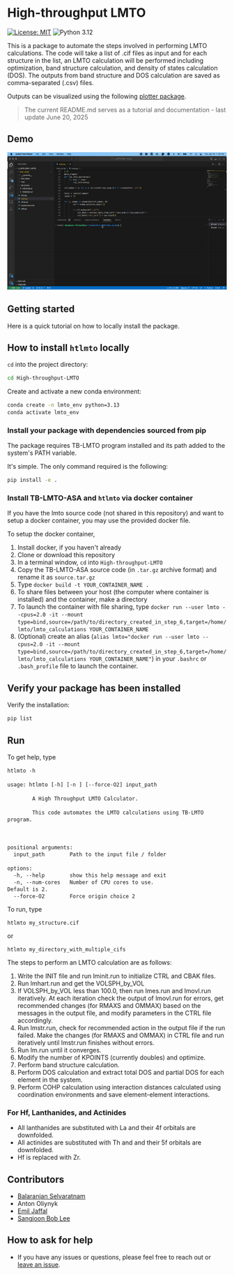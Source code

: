 # High-throughput LMTO

[![License: MIT](https://img.shields.io/badge/License-MIT-yellow.svg)](https://github.com/balaranjan/High-throughput-LMTO/blob/main/LICENSE)
![Python 3.12](https://img.shields.io/badge/python-3.13-blue.svg)

This is a package to automate the steps involved in performing LMTO calculations. The code will take a list of .cif files as input and for each structure in the list, an LMTO calculation will be performed including optimization, band structure calculation, and density of states calculation (DOS). The outputs from band structure and DOS calculation are saved as comma-separated (.csv) files.

Outputs can be visualized using the following [plotter package](https://github.com/EmilJaffal/High-throughput-LMTO-plotter).

> The current README.md serves as a tutorial and documentation - last update June 20, 2025

## Demo

![HT-demo-gif](assets/HT_DEMO.gif)

## Getting started

Here is a quick tutorial on how to locally install the package.

## How to install `htlmto` locally

`cd` into the project directory:

```bash
cd High-throughput-LMTO
```

Create and activate a new conda environment:

```bash
conda create -n lmto_env python=3.13
conda activate lmto_env
```

### Install your package with dependencies sourced from pip

The package requires TB-LMTO program installed and its path added to the system's PATH variable.

It's simple. The only command required is the following:

```bash
pip install -e .
```

### Install TB-LMTO-ASA and `htlmto` via docker container

If you have the lmto source code (not shared in this repository) and want to setup a docker container, you may use the provided docker file.

To setup the docker container,

1. Install docker, if you haven't already
2. Clone or download this repository
3. In a terminal window, `cd` into `High-throughput-LMTO` 
4. Copy the TB-LMTO-ASA source code (in `.tar.gz` archive format) and rename it as `source.tar.gz`
5. Type `docker build -t YOUR_CONTAINER_NAME .`
6. To share files between your host (the computer where container is installed) and the container, make a directory
7. To launch the container with file sharing, type `docker run --user lmto --cpus=2.0 -it --mount type=bind,source=/path/to/directory_created_in_step_6,target=/home/lmto/lmto_calculations YOUR_CONTAINER_NAME`
8. (Optional) create an alias (`alias lmto="docker run --user lmto --cpus=2.0 -it --mount type=bind,source=/path/to/directory_created_in_step_6,target=/home/lmto/lmto_calculations YOUR_CONTAINER_NAME"`) in your `.bashrc` or `.bash_profile` file to launch the container.

## Verify your package has been installed

Verify the installation:

```bash
pip list
```

## Run

To get help, type

```
htlmto -h

usage: htlmto [-h] [-n ] [--force-O2] input_path

        A High Throughput LMTO Calculator.

        This code automates the LMTO calculations using TB-LMTO program.



positional arguments:
  input_path        Path to the input file / folder

options:
  -h, --help        show this help message and exit
  -n, --num-cores   Number of CPU cores to use.                         Default is 2.
  --force-O2        Force origin choice 2

```

To run, type

```
htlmto my_structure.cif
```

or

```
htlmto my_directory_with_multiple_cifs
```

The steps to perform an LMTO calculation are as follows:

1. Write the INIT file and run lminit.run to initialize CTRL and CBAK files.
2. Run lmhart.run and get the VOLSPH_by_VOL
3. If VOLSPH_by_VOL less than 100.0, then run lmes.run and lmovl.run iteratively.
   At each iteration check the output of lmovl.run for errors, get recommended
   changes (for RMAXS and OMMAX) based on the messages in the output file, and modify parameters in
   the CTRL file accordingly.
4. Run lmstr.run, check for recommended action in the output file if
   the run failed. Make the changes (for RMAXS and OMMAX) in CTRL file and run iteratively
   until lmstr.run finishes without errors.
5. Run lm.run until it converges.
6. Modify the number of KPOINTS (currently doubles) and optimize.
7. Perform band structure calculation.
8. Perform DOS calculation and extract total DOS and partial DOS for each element in the system.
9. Perform COHP calculation using interaction distances calculated using coordination environments and save element-element interactions.

### For Hf, Lanthanides, and Actinides

- All lanthanides are substituted with La and their 4f orbitals are downfolded.
- All actinides are substituted with Th and and their 5f orbitals are downfolded.
- Hf is replaced with Zr.

## Contributors

- [Balaranjan Selvaratnam](https://github.com/balaranjan)
- Anton Oliynyk
- [Emil Jaffal](https://github.com/EmilJaffal)
- [Sangjoon Bob Lee](https://github.com/bobleesj)

## How to ask for help

- If you have any issues or questions, please feel free to reach out or
  [leave an issue](https://github.com/balaranjan/High-throughput-LMTO/issues).
